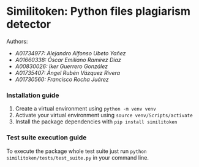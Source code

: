 # Similitoken: Python files plagiarism detector

Authors:

- _A01734977: Alejandro Alfonso Ubeto Yañez_
- _A01660338: Óscar Emiliano Ramírez Díaz_
- _A00830026: Iker Guerrero González_
- _A01735407: Ángel Rubén Vázquez Rivera_
- _A01730560: Francisco Rocha Juárez_

### Installation guide

1. Create a virtual environment using `python -m venv venv`
2. Activate your virtual environment using `source venv/Scripts/activate`
3. Install the package dependencies with `pip install similitoken`

### Test suite execution guide

To execute the package whole test suite just run `python similitoken/tests/test_suite.py` in your command line.
